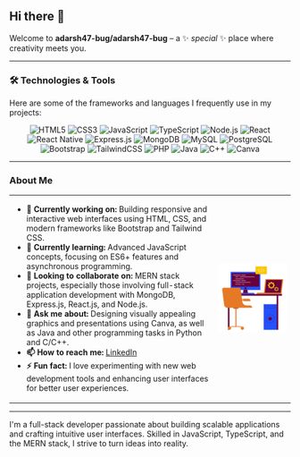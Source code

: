 ## Hi there 👋

Welcome to **adarsh47-bug/adarsh47-bug** – a ✨ _special_ ✨ place where creativity meets you.

---

### 🛠️ Technologies & Tools

Here are some of the frameworks and languages I frequently use in my projects:

<p align="center">
  <img src="https://img.shields.io/badge/HTML5-%23E34F26.svg?style=for-the-badge&logo=html5&logoColor=white" alt="HTML5"/>
  <img src="https://img.shields.io/badge/CSS3-%231572B6.svg?style=for-the-badge&logo=css3&logoColor=white" alt="CSS3"/>
  <img src="https://img.shields.io/badge/JavaScript-%23F7DF1E.svg?style=for-the-badge&logo=javascript&logoColor=black" alt="JavaScript"/>
  <img src="https://img.shields.io/badge/TypeScript-%23007ACC.svg?style=for-the-badge&logo=typescript&logoColor=white" alt="TypeScript"/>
  <img src="https://img.shields.io/badge/Node.js-%2343853D.svg?style=for-the-badge&logo=node.js&logoColor=white" alt="Node.js"/>
  <img src="https://img.shields.io/badge/React-%2361DAFB.svg?style=for-the-badge&logo=react&logoColor=black" alt="React"/>
  <img src="https://img.shields.io/badge/React%20Native-%2320232A.svg?style=for-the-badge&logo=react&logoColor=%2361DAFB" alt="React Native"/>
  <img src="https://img.shields.io/badge/Express.js-%23404d59.svg?style=for-the-badge&logo=express&logoColor=white" alt="Express.js"/>
  <img src="https://img.shields.io/badge/MongoDB-%2347A248.svg?style=for-the-badge&logo=mongodb&logoColor=white" alt="MongoDB"/>
  <img src="https://img.shields.io/badge/MySQL-%234479A1.svg?style=for-the-badge&logo=mysql&logoColor=white" alt="MySQL"/>
  <img src="https://img.shields.io/badge/PostgreSQL-%23336791.svg?style=for-the-badge&logo=postgresql&logoColor=white" alt="PostgreSQL"/>
  <img src="https://img.shields.io/badge/Bootstrap-%23563D7C.svg?style=for-the-badge&logo=bootstrap&logoColor=white" alt="Bootstrap"/>
  <img src="https://img.shields.io/badge/TailwindCSS-%2306B6D4.svg?style=for-the-badge&logo=tailwindcss&logoColor=white" alt="TailwindCSS"/>
  <img src="https://img.shields.io/badge/PHP-%23777BB4.svg?style=for-the-badge&logo=php&logoColor=white" alt="PHP"/>
  <img src="https://img.shields.io/badge/Java-%23007396.svg?style=for-the-badge&logo=java&logoColor=white" alt="Java"/>
  <img src="https://img.shields.io/badge/C++-%2300599C.svg?style=for-the-badge&logo=c%2B%2B&logoColor=white" alt="C++"/>
  <img src="https://img.shields.io/badge/Canva-%2300C4CC.svg?style=for-the-badge&logo=canva&logoColor=white" alt="Canva"/>
</p>

---

### About Me
<table>
  <tr>
    <td>
      <ul>
         <li><b>🔭 Currently working on:</b> Building responsive and interactive web interfaces using HTML, CSS, and modern frameworks like Bootstrap and Tailwind CSS.</li>
         <li><b>🌱 Currently learning:</b> Advanced JavaScript concepts, focusing on ES6+ features and asynchronous programming.</li>
         <li><b>👯 Looking to collaborate on:</b> MERN stack projects, especially those involving full-stack application development with MongoDB, Express.js, React.js, and Node.js.</li>
         <li><b>💬 Ask me about:</b> Designing visually appealing graphics and presentations using Canva, as well as Java and other programming tasks in Python and C/C++.</li>
         <li><b>📫 How to reach me:</b> <a href="https://www.linkedin.com/in/adarsh-kadam-3aa5b7248">LinkedIn</a></li>
         <li><b>⚡ Fun fact:</b> I love experimenting with new web development tools and enhancing user interfaces for better user experiences.</li> 
      </ul>
    </td>
    <td>
      <img src="workspace.png" alt="My Workspace"/>
    </td>
  </tr>
</table>

---

I'm a full-stack developer passionate about building scalable applications and crafting intuitive user interfaces. Skilled in JavaScript, TypeScript, and the MERN stack, I strive to turn ideas into reality.
